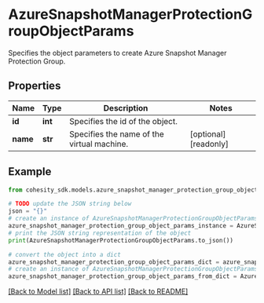 # AzureSnapshotManagerProtectionGroupObjectParams

Specifies the object parameters to create Azure Snapshot Manager Protection Group.

## Properties

Name | Type | Description | Notes
------------ | ------------- | ------------- | -------------
**id** | **int** | Specifies the id of the object. | 
**name** | **str** | Specifies the name of the virtual machine. | [optional] [readonly] 

## Example

```python
from cohesity_sdk.models.azure_snapshot_manager_protection_group_object_params import AzureSnapshotManagerProtectionGroupObjectParams

# TODO update the JSON string below
json = "{}"
# create an instance of AzureSnapshotManagerProtectionGroupObjectParams from a JSON string
azure_snapshot_manager_protection_group_object_params_instance = AzureSnapshotManagerProtectionGroupObjectParams.from_json(json)
# print the JSON string representation of the object
print(AzureSnapshotManagerProtectionGroupObjectParams.to_json())

# convert the object into a dict
azure_snapshot_manager_protection_group_object_params_dict = azure_snapshot_manager_protection_group_object_params_instance.to_dict()
# create an instance of AzureSnapshotManagerProtectionGroupObjectParams from a dict
azure_snapshot_manager_protection_group_object_params_from_dict = AzureSnapshotManagerProtectionGroupObjectParams.from_dict(azure_snapshot_manager_protection_group_object_params_dict)
```
[[Back to Model list]](../README.md#documentation-for-models) [[Back to API list]](../README.md#documentation-for-api-endpoints) [[Back to README]](../README.md)


